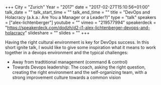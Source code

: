 +++
City = "Zurich"
Year = "2017"
date = "2017-02-27T15:10:56+01:00"
talk_date = ""
talk_start_time = ""
talk_end_time = ""
title = "DevOps and Holacracy (a.k.a.: Are You a Manager or a Leader?)"
type = "talk"
speakers = ["alex-lichtenberger"]
youtube = ""
vimeo = "219577994"
speakerdeck = "https://speakerdeck.com/dodzh/d2-i1-alex-lichtenberger-devops-and-holacracy"
slideshare = ""
slides = ""
+++

Having the right cultural environment is key for DevOps success. In this short ignite talk, I would like to give some inspiration what it means to work together in a devops environment and the typical challenges:

* Away from tradtitional management (command & control)
* Towards Devops leadership: The coach, asking the right question, creating the right environment and the self-organizing team, with a strong improvement culture towards a common vision
